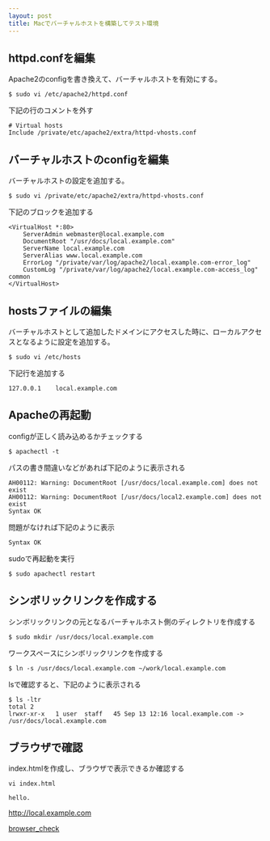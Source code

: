 ```yaml
---
layout: post
title: Macでバーチャルホストを構築してテスト環境
---
```


## httpd.confを編集

Apache2のconfigを書き換えて、バーチャルホストを有効にする。

`$ sudo vi /etc/apache2/httpd.conf`

下記の行のコメントを外す

```
# Virtual hosts
Include /private/etc/apache2/extra/httpd-vhosts.conf
```
## バーチャルホストのconfigを編集

バーチャルホストの設定を追加する。

`$ sudo vi /private/etc/apache2/extra/httpd-vhosts.conf`

下記のブロックを追加する

```
<VirtualHost *:80>
    ServerAdmin webmaster@local.example.com
    DocumentRoot "/usr/docs/local.example.com"
    ServerName local.example.com
    ServerAlias www.local.example.com
    ErrorLog "/private/var/log/apache2/local.example.com-error_log"
    CustomLog "/private/var/log/apache2/local.example.com-access_log" common
</VirtualHost>
```

## hostsファイルの編集

バーチャルホストとして追加したドメインにアクセスした時に、ローカルアクセスとなるように設定を追加する。

`$ sudo vi /etc/hosts`

下記行を追加する

```
127.0.0.1    local.example.com
```

## Apacheの再起動

configが正しく読み込めるかチェックする

`$ apachectl -t`

パスの書き間違いなどがあれば下記のように表示される

```
AH00112: Warning: DocumentRoot [/usr/docs/local.example.com] does not exist
AH00112: Warning: DocumentRoot [/usr/docs/local2.example.com] does not exist
Syntax OK
```

問題がなければ下記のように表示

`Syntax OK`

sudoで再起動を実行

`$ sudo apachectl restart`

## シンボリックリンクを作成する

シンボリックリンクの元となるバーチャルホスト側のディレクトリを作成する

`$ sudo mkdir /usr/docs/local.example.com`

ワークスペースにシンボリックリンクを作成する

`$ ln -s /usr/docs/local.example.com ~/work/local.example.com`

lsで確認すると、下記のように表示される

```
$ ls -ltr
total 2
lrwxr-xr-x   1 user  staff   45 Sep 13 12:16 local.example.com -> /usr/docs/local.example.com
```

## ブラウザで確認

index.htmlを作成し、ブラウザで表示できるか確認する

`vi index.html`

`hello.`

http://local.example.com

[browser_check](https://github.com/kenta-fujiwara/kenta-fujiwara.github.io/blob/master/images/browser_check.png)
